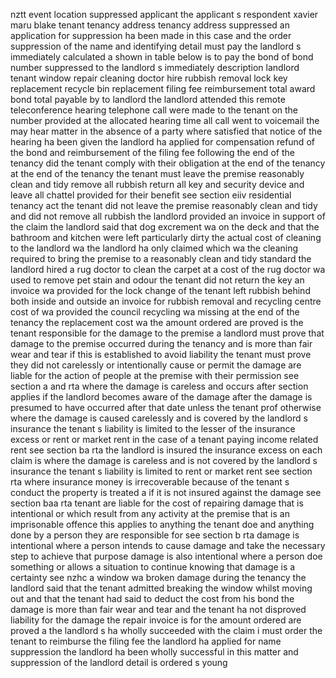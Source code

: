 nztt event location suppressed applicant the applicant s respondent xavier maru blake tenant tenancy address tenancy address suppressed an application for suppression ha been made in this case and the order suppression of the name and identifying detail must pay the landlord s immediately calculated a shown in table below is to pay the bond of bond number suppressed to the landlord s immediately description landlord tenant window repair cleaning doctor hire rubbish removal lock key replacement recycle bin replacement filing fee reimbursement total award bond total payable by to landlord the landlord attended this remote teleconference hearing telephone call were made to the tenant on the number provided at the allocated hearing time all call went to voicemail the may hear matter in the absence of a party where satisfied that notice of the hearing ha been given the landlord ha applied for compensation refund of the bond and reimbursement of the filing fee following the end of the tenancy did the tenant comply with their obligation at the end of the tenancy at the end of the tenancy the tenant must leave the premise reasonably clean and tidy remove all rubbish return all key and security device and leave all chattel provided for their benefit see section eiiv residential tenancy act the tenant did not leave the premise reasonably clean and tidy and did not remove all rubbish the landlord provided an invoice in support of the claim the landlord said that dog excrement wa on the deck and that the bathroom and kitchen were left particularly dirty the actual cost of cleaning to the landlord wa the landlord ha only claimed which wa the cleaning required to bring the premise to a reasonably clean and tidy standard the landlord hired a rug doctor to clean the carpet at a cost of the rug doctor wa used to remove pet stain and odour the tenant did not return the key an invoice wa provided for the lock change of the tenant left rubbish behind both inside and outside an invoice for rubbish removal and recycling centre cost of wa provided the council recycling wa missing at the end of the tenancy the replacement cost wa the amount ordered are proved is the tenant responsible for the damage to the premise a landlord must prove that damage to the premise occurred during the tenancy and is more than fair wear and tear if this is established to avoid liability the tenant must prove they did not carelessly or intentionally cause or permit the damage are liable for the action of people at the premise with their permission see section a and rta where the damage is careless and occurs after section applies if the landlord becomes aware of the damage after the damage is presumed to have occurred after that date unless the tenant prof otherwise where the damage is caused carelessly and is covered by the landlord s insurance the tenant s liability is limited to the lesser of the insurance excess or rent or market rent in the case of a tenant paying income related rent see section ba rta the landlord is insured the insurance excess on each claim is where the damage is careless and is not covered by the landlord s insurance the tenant s liability is limited to rent or market rent see section rta where insurance money is irrecoverable because of the tenant s conduct the property is treated a if it is not insured against the damage see section baa rta tenant are liable for the cost of repairing damage that is intentional or which result from any activity at the premise that is an imprisonable offence this applies to anything the tenant doe and anything done by a person they are responsible for see section b rta damage is intentional where a person intends to cause damage and take the necessary step to achieve that purpose damage is also intentional where a person doe something or allows a situation to continue knowing that damage is a certainty see nzhc a window wa broken damage during the tenancy the landlord said that the tenant admitted breaking the window whilst moving out and that the tenant had said to deduct the cost from his bond the damage is more than fair wear and tear and the tenant ha not disproved liability for the damage the repair invoice is for the amount ordered are proved a the landlord s ha wholly succeeded with the claim i must order the tenant to reimburse the filing fee the landlord ha applied for name suppression the landlord ha been wholly successful in this matter and suppression of the landlord detail is ordered s young